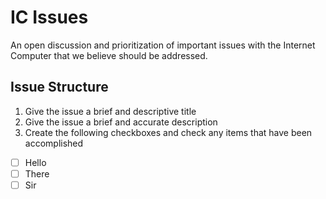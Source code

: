 # IC Issues

An open discussion and prioritization of important issues with the Internet Computer that we believe should be addressed.

## Issue Structure

1. Give the issue a brief and descriptive title
2. Give the issue a brief and accurate description
3. Create the following checkboxes and check any items that have been accomplished
  - [ ] Hello
  - [ ] There
  - [ ] Sir
